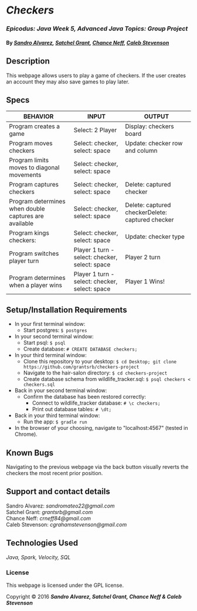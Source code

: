 # _Checkers_

### _Epicodus: Java Week 5, Advanced Java Topics: Group Project_

#### By _[**Sandro Alvarez**](https://github.com/SandroMateo), [**Satchel Grant**](https://github.com/grantsrb), [**Chance Neff**](https://github.com/crneff84), [**Caleb Stevenson**](https://github.com/CGrahamS)_

## Description

This webpage allows users to play a game of checkers. If the user creates an account they may also save games to play later.

## Specs

| BEHAVIOR                                              | INPUT                                          | OUTPUT                                           |
|-------------------------------------------------------|------------------------------------------------|--------------------------------------------------|
| Program creates a game                                | Select: 2 Player                               | Display: checkers board                          |
| Program moves checkers                                | Select: checker, select: space                 | Update: checker row and column                   |
| Program limits moves to diagonal movements            | Select: checker, select: space                 |                                                  |
| Program captures checkers                             | Select: checker, select: space                 | Delete: captured checker                         |
| Program determines when double captures are available | Select: checker, select: space                 | Delete: captured checkerDelete: captured checker |
| Program kings checkers:                               | Select: checker, select: space                 | Update: checker type                             |
| Program switches player turn                          | Player 1 turn - select: checker, select: space | Player 2 turn                                    |
| Program determines when a player wins                 | Player 1 turn - select: checker, select: space | Player 1 Wins!                                   |

## Setup/Installation Requirements

* In your first terminal window:
  * Start postgres: `$ postgres`
* In your second terminal window:
  * Start psql: `$ psql`
  * Create database: `# CREATE DATABASE checkers;`
* In your third terminal window:
  * Clone this repository to your desktop: `$ cd Desktop; git clone https://github.com/grantsrb/checkers-project`
  * Navigate to the hair-salon directory: `$ cd checkers-project`
  * Create database schema from wildlife_tracker.sql: `$ psql checkers < checkers.sql`
* Back in your second terminal window:
  * Confirm the database has been restored correctly:
    * Connect to wildlife_tracker database: `# \c checkers;`
    * Print out database tables: `# \dt;`
* Back in your third terminal window:
  * Run the app: `$ gradle run`
* In the browser of your choosing, navigate to "localhost:4567" (tested in Chrome).

## Known Bugs

Navigating to the previous webpage via the back button visually reverts the checkers the most recent prior position.

## Support and contact details

Sandro Alvarez: _sandromateo22@gmail.com_
<br>
Satchel Grant: _grantsrb@gmail.com_
<br>
Chance Neff: _crneff84@gmail.com_
<br>
Caleb Stevenson: _cgrahamstevenson@gmail.com_

## Technologies Used

_Java,
Spark,
Velocity,
SQL_

### License

This webpage is licensed under the GPL license.

Copyright &copy; 2016 **_Sandro Alvarez, Satchel Grant, Chance Neff &amp; Caleb Stevenson_**

